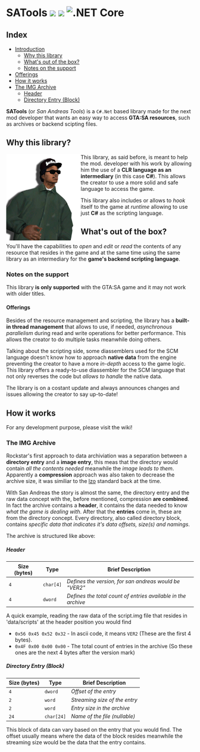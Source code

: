 # SATools <a href="https://github.com/BlackMesaDude/SATools/releases"><img src="https://img.shields.io/badge/Version-1.0-informational" /></a> <a href="https://github.com/BlackMesaDude/SATools/blob/main/LICENSE"><img src="https://img.shields.io/badge/License-GPL%20v2.0-informational" /></a> ![.NET Core](https://github.com/BlackMesaDude/SATools/workflows/.NET%20Core/badge.svg)

## Index
<!--ts-->
   * [Introduction](#SATools)
      * [Why this library](#why-this-library)
      * [What's out of the box?](#whats-out-of-the-box)
      * [Notes on the support](#notes-on-the-support)
   * [Offerings](#offerings)
   * [How it works](#how-it-works)
   * [The IMG Archive](#the-img-archive)
       * [Header](#header)
       * [Directory Entry (Block)](#directory-entry-block)
<!--te-->

**SATools** (or *San Andreas Tools*) is a ```C#.Net``` based library made for the next mod developer that wants an easy way to access **GTA:SA resources**, such as archives or backend scipting files.

## Why this library? 

<img align="left" width="200" src="https://github.com/BlackMesaDude/SATools/blob/main/.github/workflows/ryder.png"> 

This library, as said before, is meant to help the mod. developer with his work by allowing him the use of a **CLR language as an intermediary** (in this case **C#**). This allows the creator to use a more solid and safe language to access the game. 

This library also includes or allows to *hook* itself to the game at *runtime* allowing to use just **C#** as the scripting language.

## What's out of the box?

You'll have the capabilities to *open* and *edit* or *read* the contents of any resource that resides in the game and at the same time using the same library as an intermediary for the **game's backend scripting language**.

### Notes on the support

This library **is only supported** with the GTA:SA game and it may not work with older titles.

#### Offerings

Besides of the resource management and scripting, the library has a **built-in thread management** that allows to use, if needed, *asynchronous parallelism* during read and write operations for better performance. This allows the creator to do multiple tasks meanwhile doing others. 

Talking about the scripting side, some diassemblers used for the SCM language doesn't know how to approach **native data** from the engine preventing the creator to have a more *in-depth* access to the game logic. This library offers a ready-to-use diassembler for the SCM language that not only reverses the code but *allows to handle* the native data. 

The library is on a costant update and always announces changes and issues allowing the creator to say up-to-date!

## How it works

For any development purpose, please visit the wiki!

### The IMG Archive

Rockstar's first approach to data archiviation was a separation between a **directory entry** and a **image entry**, this meas that the directory would contain *all the contents needed* meanwhile the *image leads to them*. Apparently a **compression** approach was also taken to decrease the archive size, it was similiar to the [lzo](https://it.wikipedia.org/wiki/Lempel%E2%80%93Ziv%E2%80%93Oberhumer) standard back at the time. 

With San Andreas the story is almost the same, the directory entry and the raw data concept with the, before mentioned, compression **are combined**. In fact the archive contains a **header**, it contains the data needed to know *what the game is dealing with*. After that the **entries** come in, these are from the directory concept. Every directory, also called directory block, contains *specific data that indicates it's data offsets, size(s) and namings*. 

The archive is structured like above:

##### Header 

| **Size (bytes)** 	| **Type**    	| **Brief Description**                                           	|
|-----------------	|-------------	|-----------------------------------------------------------------	|
| ```4```           | ```char[4]``` | *Defines the version, for san andreas would be "VER2"*      	    |
| ```4```           | ```dword```   | *Defines the total count of entries available in the archive* 	  |

A quick example, reading the raw data of the script.img file that resides in 'data/scripts' at the header position you would find 

- ```0x56 0x45 0x52 0x32``` - In ascii code, it means ```VER2``` (These are the first 4 bytes).
- ```0x4F 0x00 0x00 0x00``` - The total count of entries in the archive (So these ones are the next 4 bytes after the version mark)

##### Directory Entry (Block)

| **Size (bytes)** 	      | **Type**        | **Brief Description**           |
|-----------------	      |----------	      |--------------------------------	|
| ```4```            	    | ```dword```    	| *Offset of the entry*         	|
| ```2```            	    | ```word```     	| *Streaming size of the entry* 	|
| ```2```            	    | ```word```     	| *Entry size in the archive*   	|
| ```24```           	    | ```char[24]``` 	| *Name of the file (nullable)* 	|

This block of data can vary based on the entry that you would find. The offset usually means where the data of the block resides meanwhile the streaming size would be the data that the entry contains.
